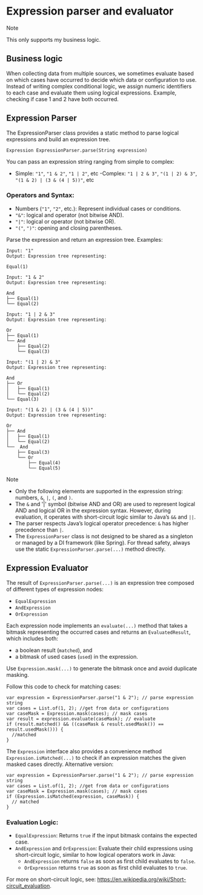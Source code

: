 # Expression parser and evaluator

> [!NOTE]
> This only supports my business logic.

## Business logic

When collecting data from multiple sources, we sometimes evaluate based on which cases have occurred to decide which
data or configuration to use. Instead of writing complex conditional logic, we assign numeric identifiers to each case
and evaluate them using logical expressions. Example, checking if case 1 and 2 have both occurred.

## Expression Parser

The ExpressionParser class provides a static method to parse logical expressions and build an expression tree.
```
Expression ExpressionParser.parse(String expression)
```
You can pass an expression string ranging from simple to complex:

- Simple: `"1"`, `"1 & 2"`, `"1 | 2"`, etc
  -Complex: `"1 | 2 & 3"`, `"(1 | 2) & 3"`, `"(1 & 2) | (3 & (4 | 5))"`, etc

### Operators and Syntax:

- Numbers (`"1"`, `"2"`, etc.): Represent individual cases or conditions.
- `"&"`: logical and operator (not bitwise AND).
- `"|"`: logical or operator (not bitwise OR).
- `"("`, `")"`: opening and closing parentheses.

Parse the expression and return an expression tree.
Examples:
```
Input: "1"
Output: Expression tree representing:

Equal(1)
```
```
Input: "1 & 2"
Output: Expression tree representing:

And
├── Equal(1)
└── Equal(2)
```
```
Input: "1 | 2 & 3"
Output: Expression tree representing:

Or
├── Equal(1)
└── And
    ├── Equal(2)
    └── Equal(3)

```
```
Input: "(1 | 2) & 3"
Output: Expression tree representing:

And
├── Or
│   ├── Equal(1)
│   └── Equal(2)
└── Equal(3)

```
```
Input: "(1 & 2) | (3 & (4 | 5))"
Output: Expression tree representing:

Or
├── And
│   ├── Equal(1)
│   └── Equal(2)
└──  And
    ├── Equal(3)
    └── Or
        ├── Equal(4)
        └── Equal(5)

```

> [!NOTE]
> - Only the following elements are supported in the expression string: numbers, `&`, `|`, `(`, and `)`.
> - The `&` and '|' symbol (bitwise AND and OR) are used to represent logical AND and logical OR in the expression syntax. However, during evaluation, it
  operates with short-circuit logic similar to Java’s `&&` and `||`.
> - The parser respects Java’s logical operator precedence: `&` has higher precedence than `|`.
> - The `ExpressionParser` class is not designed to be shared as a singleton or managed by a DI
  framework (like Spring). For thread safety, always use the static `ExpressionParser.parse(...)` method directly.


## Expression Evaluator

The result of `ExpressionParser.parse(...)` is an expression tree composed of different types of expression nodes:

- `EqualExpression`
- `AndExpression`
- `OrExpression`

Each expression node implements an `evaluate(...)` method that takes a bitmask representing the occurred cases and returns an `EvaluatedResult`, which includes both:
- a boolean result (`matched`), and
- a bitmask of used cases (`used`) in the expression.

Use `Expression.mask(...)` to generate the bitmask once and avoid duplicate masking.

Follow this code to check for matching cases:
```
var expression = ExpressionParser.parse("1 & 2"); // parse expression string
var cases = List.of(1, 2); //get from data or configurations
var caseMask = Expression.mask(cases); // mask cases
var result = expression.evaluate(caseMask); // evaluate
if (result.matched() && ((caseMask & result.usedMask()) == result.usedMask())) {
  //matched
}
```
The `Expression` interface also provides a convenience method `Expression.isMatched(...)` to check if an expression matches the given masked cases directly.
Alternative version:
```
var expression = ExpressionParser.parse("1 & 2"); // parse expression string
var cases = List.of(1, 2); //get from data or configurations
var caseMask = Expression.mask(cases); // mask cases
if (Expression.isMatched(expression, caseMask)) {
  // matched
}
```
### Evaluation Logic:

- `EqualExpression`: Returns `true` if the input bitmask contains the expected case.
- `AndExpression` and `OrExpression`: Evaluate their child expressions using short-circuit logic, similar to how logical
  operators work in Java:
    - `AndExpression` returns `false` as soon as first child evaluates to `false`.
    - `OrExpression` returns `true` as soon as first child evaluates to `true`.

For more on short-circuit logic, see: https://en.wikipedia.org/wiki/Short-circuit_evaluation.
